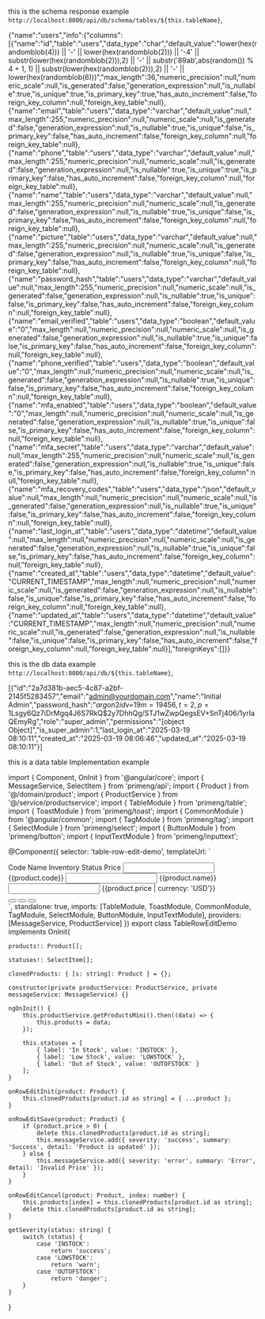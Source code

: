 this is the schema response example `http://localhost:8000/api/db/schema/tables/${this.tableName}`,

{"name":"users","info":{"columns":[{"name":"id","table":"users","data_type":"char","default_value":"lower(hex(randomblob(4))) || '-' || lower(hex(randomblob(2))) || '-4' || substr(lower(hex(randomblob(2))),2) || '-' || substr('89ab',abs(random()) % 4 + 1, 1) || substr(lower(hex(randomblob(2))),2) || '-' || lower(hex(randomblob(6)))","max_length":36,"numeric_precision":null,"numeric_scale":null,"is_generated":false,"generation_expression":null,"is_nullable":true,"is_unique":true,"is_primary_key":true,"has_auto_increment":false,"foreign_key_column":null,"foreign_key_table":null},{"name":"email","table":"users","data_type":"varchar","default_value":null,"max_length":255,"numeric_precision":null,"numeric_scale":null,"is_generated":false,"generation_expression":null,"is_nullable":true,"is_unique":false,"is_primary_key":false,"has_auto_increment":false,"foreign_key_column":null,"foreign_key_table":null},{"name":"phone","table":"users","data_type":"varchar","default_value":null,"max_length":255,"numeric_precision":null,"numeric_scale":null,"is_generated":false,"generation_expression":null,"is_nullable":true,"is_unique":true,"is_primary_key":false,"has_auto_increment":false,"foreign_key_column":null,"foreign_key_table":null},{"name":"name","table":"users","data_type":"varchar","default_value":null,"max_length":255,"numeric_precision":null,"numeric_scale":null,"is_generated":false,"generation_expression":null,"is_nullable":true,"is_unique":false,"is_primary_key":false,"has_auto_increment":false,"foreign_key_column":null,"foreign_key_table":null},{"name":"picture","table":"users","data_type":"varchar","default_value":null,"max_length":255,"numeric_precision":null,"numeric_scale":null,"is_generated":false,"generation_expression":null,"is_nullable":true,"is_unique":false,"is_primary_key":false,"has_auto_increment":false,"foreign_key_column":null,"foreign_key_table":null},{"name":"password_hash","table":"users","data_type":"varchar","default_value":null,"max_length":255,"numeric_precision":null,"numeric_scale":null,"is_generated":false,"generation_expression":null,"is_nullable":true,"is_unique":false,"is_primary_key":false,"has_auto_increment":false,"foreign_key_column":null,"foreign_key_table":null},{"name":"email_verified","table":"users","data_type":"boolean","default_value":"0","max_length":null,"numeric_precision":null,"numeric_scale":null,"is_generated":false,"generation_expression":null,"is_nullable":true,"is_unique":false,"is_primary_key":false,"has_auto_increment":false,"foreign_key_column":null,"foreign_key_table":null},{"name":"phone_verified","table":"users","data_type":"boolean","default_value":"0","max_length":null,"numeric_precision":null,"numeric_scale":null,"is_generated":false,"generation_expression":null,"is_nullable":true,"is_unique":false,"is_primary_key":false,"has_auto_increment":false,"foreign_key_column":null,"foreign_key_table":null},{"name":"mfa_enabled","table":"users","data_type":"boolean","default_value":"0","max_length":null,"numeric_precision":null,"numeric_scale":null,"is_generated":false,"generation_expression":null,"is_nullable":true,"is_unique":false,"is_primary_key":false,"has_auto_increment":false,"foreign_key_column":null,"foreign_key_table":null},{"name":"mfa_secret","table":"users","data_type":"varchar","default_value":null,"max_length":255,"numeric_precision":null,"numeric_scale":null,"is_generated":false,"generation_expression":null,"is_nullable":true,"is_unique":false,"is_primary_key":false,"has_auto_increment":false,"foreign_key_column":null,"foreign_key_table":null},{"name":"mfa_recovery_codes","table":"users","data_type":"json","default_value":null,"max_length":null,"numeric_precision":null,"numeric_scale":null,"is_generated":false,"generation_expression":null,"is_nullable":true,"is_unique":false,"is_primary_key":false,"has_auto_increment":false,"foreign_key_column":null,"foreign_key_table":null},{"name":"last_login_at","table":"users","data_type":"datetime","default_value":null,"max_length":null,"numeric_precision":null,"numeric_scale":null,"is_generated":false,"generation_expression":null,"is_nullable":true,"is_unique":false,"is_primary_key":false,"has_auto_increment":false,"foreign_key_column":null,"foreign_key_table":null},{"name":"created_at","table":"users","data_type":"datetime","default_value":"CURRENT_TIMESTAMP","max_length":null,"numeric_precision":null,"numeric_scale":null,"is_generated":false,"generation_expression":null,"is_nullable":false,"is_unique":false,"is_primary_key":false,"has_auto_increment":false,"foreign_key_column":null,"foreign_key_table":null},{"name":"updated_at","table":"users","data_type":"datetime","default_value":"CURRENT_TIMESTAMP","max_length":null,"numeric_precision":null,"numeric_scale":null,"is_generated":false,"generation_expression":null,"is_nullable":false,"is_unique":false,"is_primary_key":false,"has_auto_increment":false,"foreign_key_column":null,"foreign_key_table":null}],"foreignKeys":[]}}

this is the db data example `http://localhost:8000/api/db/${this.tableName}`,

[{"id":"2a7d381b-aec5-4c87-a2bf-2145f5283457","email":"admin@yourdomain.com","name":"Initial Admin","password_hash":"$argon2id$v=19$m=19456,t=2,p=1$Lsgy6Qz7iDrMgq4J6S7RkQ$2y7DhhQg/STJ1wZwpQegsEV+SnTj406/1yrIaQEmyRg","role":"super_admin","permissions":"[object Object]","is_super_admin":1,"last_login_at":"2025-03-19 08:10:11","created_at":"2025-03-19 08:06:46","updated_at":"2025-03-19 08:10:11"}]

this is a data table Implementation example

import { Component, OnInit } from '@angular/core';
import { MessageService, SelectItem } from 'primeng/api';
import { Product } from '@/domain/product';
import { ProductService } from '@/service/productservice';
import { TableModule } from 'primeng/table';
import { ToastModule } from 'primeng/toast';
import { CommonModule } from '@angular/common';
import { TagModule } from 'primeng/tag';
import { SelectModule } from 'primeng/select';
import { ButtonModule } from 'primeng/button';
import { InputTextModule } from 'primeng/inputtext';

@Component({
selector: 'table-row-edit-demo',
templateUrl: `

<div class="card">
<p-toast />
<p-table [value]="products" dataKey="id" editMode="row" [tableStyle]="{'min-width': '50rem'}">
<ng-template #header>
<tr>
<th style="width:20%">Code</th>
<th style="width:20%">Name</th>
<th style="width:20%">Inventory Status</th>
<th style="width:20%">Price</th>
<th style="width:20%"></th>
</tr>
</ng-template>
<ng-template #body let-product let-editing="editing" let-ri="rowIndex">
<tr [pEditableRow]="product">
<td>
<p-cellEditor>
<ng-template #input>
<input
pInputText type="text"
[(ngModel)]="product.code" />
</ng-template>
<ng-template #output>
{{product.code}}
</ng-template>
</p-cellEditor>
</td>
<td>
<p-cellEditor>
<ng-template #input>
<input
pInputText type="text"
[(ngModel)]="product.name"
required />
</ng-template>
<ng-template #output>
{{product.name}}
</ng-template>
</p-cellEditor>
</td>
<td>
<p-cellEditor>
<ng-template #input>
<p-select
[options]="statuses"
appendTo="body"
[(ngModel)]="product.inventoryStatus"
[style]="{'width':'100%'}" />
</ng-template>
<ng-template #output>
<p-tag
[value]="product.inventoryStatus"
[severity]="getSeverity(product.inventoryStatus)" />
</ng-template>
</p-cellEditor>
</td>
<td>
<p-cellEditor>
<ng-template #input>
<input
pInputText type="text"
[(ngModel)]="product.price" />
</ng-template>
<ng-template #output>
{{product.price | currency: 'USD'}}
</ng-template>
</p-cellEditor>
</td>
<td>
<div class="flex items-center justify-center gap-2">
<button
*ngIf="!editing"
pButton
pRipple
type="button"
pInitEditableRow
icon="pi pi-pencil"
(click)="onRowEditInit(product)"
text
rounded
severity="secondary" ></button>
<button
*ngIf="editing"
pButton
pRipple
type="button"
pSaveEditableRow
icon="pi pi-check"
(click)="onRowEditSave(product)"
text
rounded
severity="secondary" ></button>
<button
\*ngIf="editing"
pButton
pRipple
type="button"
pCancelEditableRow
icon="pi pi-times"
(click)="onRowEditCancel(product, ri)"
text
rounded
severity="secondary" ></button>
</div>
</td>
</tr>
</ng-template>
</p-table>

</div>
    `,
    standalone: true,
    imports: [TableModule, ToastModule, CommonModule, TagModule, SelectModule, ButtonModule, InputTextModule],
    providers: [MessageService, ProductService]
})
export class TableRowEditDemo implements OnInit{

    products!: Product[];

    statuses!: SelectItem[];

    clonedProducts: { [s: string]: Product } = {};

    constructor(private productService: ProductService, private messageService: MessageService) {}

    ngOnInit() {
        this.productService.getProductsMini().then((data) => {
            this.products = data;
        });

        this.statuses = [
            { label: 'In Stock', value: 'INSTOCK' },
            { label: 'Low Stock', value: 'LOWSTOCK' },
            { label: 'Out of Stock', value: 'OUTOFSTOCK' }
        ];
    }

    onRowEditInit(product: Product) {
        this.clonedProducts[product.id as string] = { ...product };
    }

    onRowEditSave(product: Product) {
        if (product.price > 0) {
            delete this.clonedProducts[product.id as string];
            this.messageService.add({ severity: 'success', summary: 'Success', detail: 'Product is updated' });
        } else {
            this.messageService.add({ severity: 'error', summary: 'Error', detail: 'Invalid Price' });
        }
    }

    onRowEditCancel(product: Product, index: number) {
        this.products[index] = this.clonedProducts[product.id as string];
        delete this.clonedProducts[product.id as string];
    }

    getSeverity(status: string) {
        switch (status) {
            case 'INSTOCK':
                return 'success';
            case 'LOWSTOCK':
                return 'warn';
            case 'OUTOFSTOCK':
                return 'danger';
        }
    }

}
